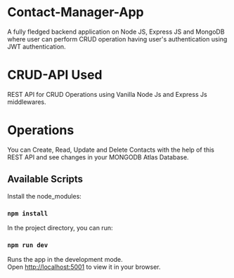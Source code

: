 # Contact-Manager-App
A fully fledged backend application on Node JS, Express JS and MongoDB where user can perform CRUD operation having user's authentication using JWT authentication.

# CRUD-API Used
REST API for CRUD Operations using Vanilla Node Js and Express Js middlewares.

# Operations
You can Create, Read, Update and Delete Contacts with the help of this REST API and see changes in your MONGODB Atlas Database.

## Available Scripts

Install the node_modules:

### `npm install`

In the project directory, you can run:

### `npm run dev`

Runs the app in the development mode.\
Open [http://localhost:5001](http://localhost:5001) to view it in your browser.

